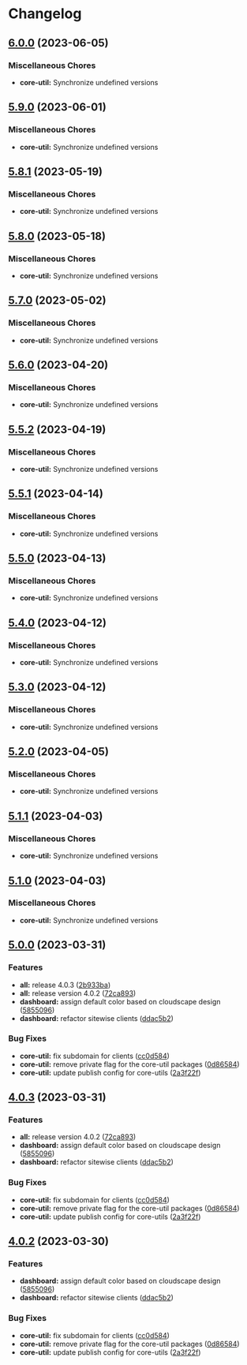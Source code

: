 # Changelog

## [6.0.0](https://github.com/awslabs/iot-app-kit/compare/core-util-v5.9.0...core-util-v6.0.0) (2023-06-05)


### Miscellaneous Chores

* **core-util:** Synchronize undefined versions

## [5.9.0](https://github.com/awslabs/iot-app-kit/compare/core-util-v5.8.1...core-util-v5.9.0) (2023-06-01)


### Miscellaneous Chores

* **core-util:** Synchronize undefined versions

## [5.8.1](https://github.com/awslabs/iot-app-kit/compare/core-util-v5.8.0...core-util-v5.8.1) (2023-05-19)


### Miscellaneous Chores

* **core-util:** Synchronize undefined versions

## [5.8.0](https://github.com/awslabs/iot-app-kit/compare/core-util-v5.7.0...core-util-v5.8.0) (2023-05-18)


### Miscellaneous Chores

* **core-util:** Synchronize undefined versions

## [5.7.0](https://github.com/awslabs/iot-app-kit/compare/core-util-v5.6.0...core-util-v5.7.0) (2023-05-02)


### Miscellaneous Chores

* **core-util:** Synchronize undefined versions

## [5.6.0](https://github.com/awslabs/iot-app-kit/compare/core-util-v5.5.2...core-util-v5.6.0) (2023-04-20)


### Miscellaneous Chores

* **core-util:** Synchronize undefined versions

## [5.5.2](https://github.com/awslabs/iot-app-kit/compare/core-util-v5.5.1...core-util-v5.5.2) (2023-04-19)


### Miscellaneous Chores

* **core-util:** Synchronize undefined versions

## [5.5.1](https://github.com/awslabs/iot-app-kit/compare/core-util-v5.5.0...core-util-v5.5.1) (2023-04-14)


### Miscellaneous Chores

* **core-util:** Synchronize undefined versions

## [5.5.0](https://github.com/awslabs/iot-app-kit/compare/core-util-v5.4.0...core-util-v5.5.0) (2023-04-13)


### Miscellaneous Chores

* **core-util:** Synchronize undefined versions

## [5.4.0](https://github.com/awslabs/iot-app-kit/compare/core-util-v5.3.0...core-util-v5.4.0) (2023-04-12)


### Miscellaneous Chores

* **core-util:** Synchronize undefined versions

## [5.3.0](https://github.com/awslabs/iot-app-kit/compare/core-util-v5.2.0...core-util-v5.3.0) (2023-04-12)


### Miscellaneous Chores

* **core-util:** Synchronize undefined versions

## [5.2.0](https://github.com/awslabs/iot-app-kit/compare/core-util-v5.1.1...core-util-v5.2.0) (2023-04-05)


### Miscellaneous Chores

* **core-util:** Synchronize undefined versions

## [5.1.1](https://github.com/awslabs/iot-app-kit/compare/core-util-v5.1.0...core-util-v5.1.1) (2023-04-03)


### Miscellaneous Chores

* **core-util:** Synchronize undefined versions

## [5.1.0](https://github.com/awslabs/iot-app-kit/compare/core-util-v5.0.0...core-util-v5.1.0) (2023-04-03)


### Miscellaneous Chores

* **core-util:** Synchronize undefined versions

## [5.0.0](https://github.com/awslabs/iot-app-kit/compare/core-util-v4.0.3...core-util-v5.0.0) (2023-03-31)


### Features

* **all:** release 4.0.3 ([2b933ba](https://github.com/awslabs/iot-app-kit/commit/2b933ba31e60666323df7bfae0e962698636a4bf))
* **all:** release version 4.0.2 ([72ca893](https://github.com/awslabs/iot-app-kit/commit/72ca8930db4de95e56381c7f79c9d934230c2283))
* **dashboard:** assign default color based on cloudscape design ([5855096](https://github.com/awslabs/iot-app-kit/commit/58550960ce402c6e18ee25ffee87945a6aeb4f77))
* **dashboard:** refactor sitewise clients ([ddac5b2](https://github.com/awslabs/iot-app-kit/commit/ddac5b2626d24bf8bfacb840611b8b880b2c99af))


### Bug Fixes

* **core-util:** fix subdomain for clients ([cc0d584](https://github.com/awslabs/iot-app-kit/commit/cc0d58464155d04d30cb433d96003cd43f2a9ee4))
* **core-util:** remove private flag for the core-util packages ([0d86584](https://github.com/awslabs/iot-app-kit/commit/0d86584f9ab15a732ccb7d440a9cbf1f82eccae0))
* **core-util:** update publish config for core-utils ([2a3f22f](https://github.com/awslabs/iot-app-kit/commit/2a3f22f8f3df207f1882fa856f90a10ac40d23fd))

## [4.0.3](https://github.com/awslabs/iot-app-kit/compare/core-util-v4.0.2...core-util-v4.0.3) (2023-03-31)


### Features

* **all:** release version 4.0.2 ([72ca893](https://github.com/awslabs/iot-app-kit/commit/72ca8930db4de95e56381c7f79c9d934230c2283))
* **dashboard:** assign default color based on cloudscape design ([5855096](https://github.com/awslabs/iot-app-kit/commit/58550960ce402c6e18ee25ffee87945a6aeb4f77))
* **dashboard:** refactor sitewise clients ([ddac5b2](https://github.com/awslabs/iot-app-kit/commit/ddac5b2626d24bf8bfacb840611b8b880b2c99af))


### Bug Fixes

* **core-util:** fix subdomain for clients ([cc0d584](https://github.com/awslabs/iot-app-kit/commit/cc0d58464155d04d30cb433d96003cd43f2a9ee4))
* **core-util:** remove private flag for the core-util packages ([0d86584](https://github.com/awslabs/iot-app-kit/commit/0d86584f9ab15a732ccb7d440a9cbf1f82eccae0))
* **core-util:** update publish config for core-utils ([2a3f22f](https://github.com/awslabs/iot-app-kit/commit/2a3f22f8f3df207f1882fa856f90a10ac40d23fd))

## [4.0.2](https://github.com/awslabs/iot-app-kit/compare/core-util-v4.0.1...core-util-v4.0.2) (2023-03-30)


### Features

* **dashboard:** assign default color based on cloudscape design ([5855096](https://github.com/awslabs/iot-app-kit/commit/58550960ce402c6e18ee25ffee87945a6aeb4f77))
* **dashboard:** refactor sitewise clients ([ddac5b2](https://github.com/awslabs/iot-app-kit/commit/ddac5b2626d24bf8bfacb840611b8b880b2c99af))


### Bug Fixes

* **core-util:** fix subdomain for clients ([cc0d584](https://github.com/awslabs/iot-app-kit/commit/cc0d58464155d04d30cb433d96003cd43f2a9ee4))
* **core-util:** remove private flag for the core-util packages ([0d86584](https://github.com/awslabs/iot-app-kit/commit/0d86584f9ab15a732ccb7d440a9cbf1f82eccae0))
* **core-util:** update publish config for core-utils ([2a3f22f](https://github.com/awslabs/iot-app-kit/commit/2a3f22f8f3df207f1882fa856f90a10ac40d23fd))
